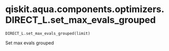 # qiskit.aqua.components.optimizers.DIRECT\_L.set\_max\_evals\_grouped

`DIRECT_L.set_max_evals_grouped(limit)`

Set max evals grouped

